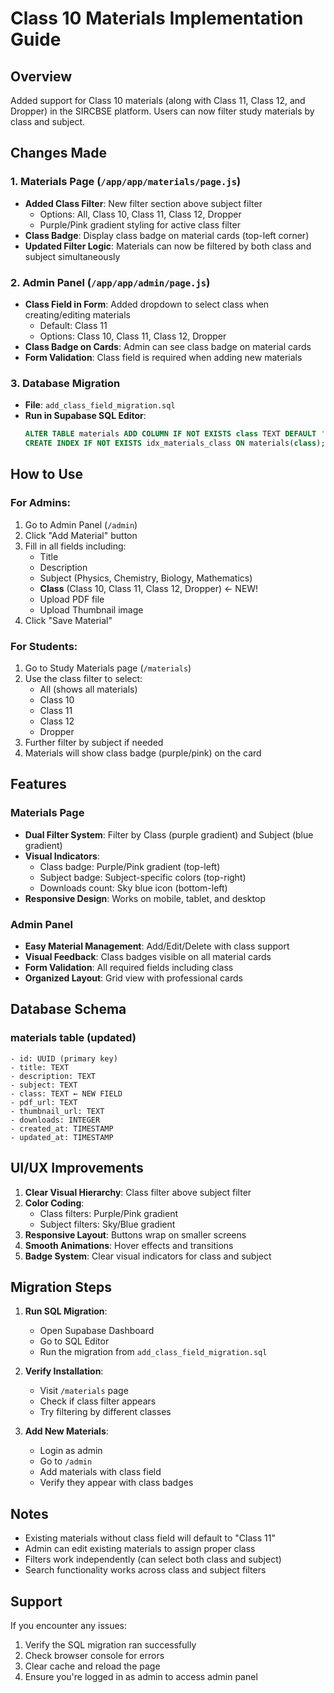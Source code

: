 # Class 10 Materials Implementation Guide

## Overview
Added support for Class 10 materials (along with Class 11, Class 12, and Dropper) in the SIRCBSE platform. Users can now filter study materials by class and subject.

## Changes Made

### 1. Materials Page (`/app/app/materials/page.js`)
- **Added Class Filter**: New filter section above subject filter
  - Options: All, Class 10, Class 11, Class 12, Dropper
  - Purple/Pink gradient styling for active class filter
- **Class Badge**: Display class badge on material cards (top-left corner)
- **Updated Filter Logic**: Materials can now be filtered by both class and subject simultaneously

### 2. Admin Panel (`/app/app/admin/page.js`)
- **Class Field in Form**: Added dropdown to select class when creating/editing materials
  - Default: Class 11
  - Options: Class 10, Class 11, Class 12, Dropper
- **Class Badge on Cards**: Admin can see class badge on material cards
- **Form Validation**: Class field is required when adding new materials

### 3. Database Migration
- **File**: `add_class_field_migration.sql`
- **Run in Supabase SQL Editor**:
  ```sql
  ALTER TABLE materials ADD COLUMN IF NOT EXISTS class TEXT DEFAULT 'Class 11';
  CREATE INDEX IF NOT EXISTS idx_materials_class ON materials(class);
  ```

## How to Use

### For Admins:
1. Go to Admin Panel (`/admin`)
2. Click "Add Material" button
3. Fill in all fields including:
   - Title
   - Description
   - Subject (Physics, Chemistry, Biology, Mathematics)
   - **Class** (Class 10, Class 11, Class 12, Dropper) ← NEW!
   - Upload PDF file
   - Upload Thumbnail image
4. Click "Save Material"

### For Students:
1. Go to Study Materials page (`/materials`)
2. Use the class filter to select:
   - All (shows all materials)
   - Class 10
   - Class 11
   - Class 12
   - Dropper
3. Further filter by subject if needed
4. Materials will show class badge (purple/pink) on the card

## Features

### Materials Page
- **Dual Filter System**: Filter by Class (purple gradient) and Subject (blue gradient)
- **Visual Indicators**: 
  - Class badge: Purple/Pink gradient (top-left)
  - Subject badge: Subject-specific colors (top-right)
  - Downloads count: Sky blue icon (bottom-left)
- **Responsive Design**: Works on mobile, tablet, and desktop

### Admin Panel
- **Easy Material Management**: Add/Edit/Delete with class support
- **Visual Feedback**: Class badges visible on all material cards
- **Form Validation**: All required fields including class
- **Organized Layout**: Grid view with professional cards

## Database Schema

### materials table (updated)
```
- id: UUID (primary key)
- title: TEXT
- description: TEXT
- subject: TEXT
- class: TEXT ← NEW FIELD
- pdf_url: TEXT
- thumbnail_url: TEXT
- downloads: INTEGER
- created_at: TIMESTAMP
- updated_at: TIMESTAMP
```

## UI/UX Improvements

1. **Clear Visual Hierarchy**: Class filter above subject filter
2. **Color Coding**: 
   - Class filters: Purple/Pink gradient
   - Subject filters: Sky/Blue gradient
3. **Responsive Layout**: Buttons wrap on smaller screens
4. **Smooth Animations**: Hover effects and transitions
5. **Badge System**: Clear visual indicators for class and subject

## Migration Steps

1. **Run SQL Migration**:
   - Open Supabase Dashboard
   - Go to SQL Editor
   - Run the migration from `add_class_field_migration.sql`

2. **Verify Installation**:
   - Visit `/materials` page
   - Check if class filter appears
   - Try filtering by different classes

3. **Add New Materials**:
   - Login as admin
   - Go to `/admin`
   - Add materials with class field
   - Verify they appear with class badges

## Notes

- Existing materials without class field will default to "Class 11"
- Admin can edit existing materials to assign proper class
- Filters work independently (can select both class and subject)
- Search functionality works across class and subject filters

## Support

If you encounter any issues:
1. Verify the SQL migration ran successfully
2. Check browser console for errors
3. Clear cache and reload the page
4. Ensure you're logged in as admin to access admin panel

